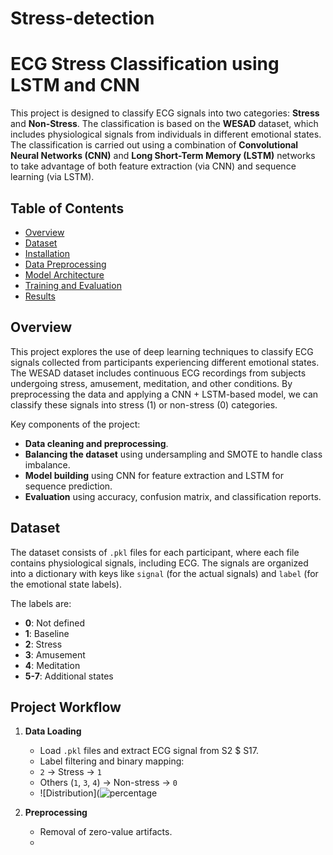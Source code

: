 # Stress-detection

# ECG Stress Classification using LSTM and CNN

This project is designed to classify ECG signals into two categories: **Stress** and **Non-Stress**. The classification is based on the **WESAD** dataset, which includes physiological signals from individuals in different emotional states. The classification is carried out using a combination of **Convolutional Neural Networks (CNN)** and **Long Short-Term Memory (LSTM)** networks to take advantage of both feature extraction (via CNN) and sequence learning (via LSTM).

## Table of Contents
- [Overview](#overview)
- [Dataset](#dataset)
- [Installation](#installation)
- [Data Preprocessing](#data-preprocessing)
- [Model Architecture](#model-architecture)
- [Training and Evaluation](#training-and-evaluation)
- [Results](#results)


## Overview

This project explores the use of deep learning techniques to classify ECG signals collected from participants experiencing different emotional states. The WESAD dataset includes continuous ECG recordings from subjects undergoing stress, amusement, meditation, and other conditions. By preprocessing the data and applying a CNN + LSTM-based model, we can classify these signals into stress (1) or non-stress (0) categories.

Key components of the project:
- **Data cleaning and preprocessing**.
- **Balancing the dataset** using undersampling and SMOTE to handle class imbalance.
- **Model building** using CNN for feature extraction and LSTM for sequence prediction.
- **Evaluation** using accuracy, confusion matrix, and classification reports.


## Dataset 
The dataset consists of `.pkl` files for each participant, where each file contains physiological signals, including ECG. The signals are organized into a dictionary with keys like `signal` (for the actual signals) and `label` (for the emotional state labels). 

The labels are:
- **0**: Not defined
- **1**: Baseline
- **2**: Stress
- **3**: Amusement
- **4**: Meditation
- **5-7**: Additional states

## Project Workflow
1. **Data Loading**
   - Load `.pkl` files and extract ECG signal from S2 $ S17.
   -  Label filtering and binary mapping:
     - `2` → Stress → `1`
     - Others (`1`, `3`, `4`) → Non-stress → `0`
   - ![Distribution](![percentage](https://github.com/user-attachments/assets/a94d62e6-31db-4002-b456-51f76afd00de)

2. **Preprocessing**
   - Removal of zero-value artifacts.
   - 

